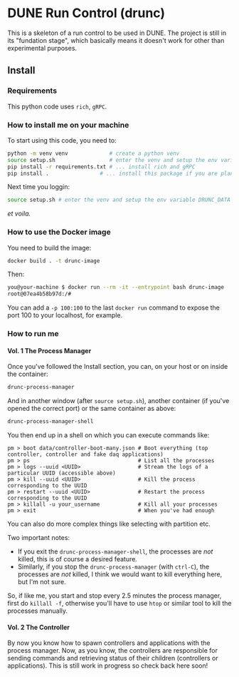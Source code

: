 # DUNE Run Control (drunc)

This is a skeleton of a run control to be used in DUNE. The project is still in its "fundation stage", which basically means it doesn't work for other than experimental purposes.

## Install

### Requirements
This python code uses `rich`, `gRPC`.

### How to install me on your machine
To start using this code, you need to:
```bash
python -m venv venv             # create a python venv
source setup.sh                 # enter the venv and setup the env variable DRUNC_DATA
pip install -r requirements.txt # ... install rich and gRPC
pip install .                # ... install this package if you are planning to modify you can use `pip install -e .`
```

Next time you loggin:
```bash
source setup.sh # enter the venv and setup the env variable DRUNC_DATA
```
_et voila._

### How to use the Docker image
You need to build the image:
```bash
docker build . -t drunc-image
```

Then:
```bash
you@your-machine $ docker run --rm -it --entrypoint bash drunc-image
root@07ea4b58b97d:/#
```

You can add a `-p 100:100` to the last `docker run` command to expose the port 100 to your localhost, for example.


### How to run me

#### Vol. 1 The Process Manager
Once you've followed the Install section, you can, on your host or on inside the container:
```bash
drunc-process-manager
```

And in another window (after `source setup.sh`), another container (if you've opened the correct port) or the same container as above:

```bash
drunc-process-manager-shell
```

You then end up in a shell on which you can execute commands like:
```
pm > boot data/controller-boot-many.json # Boot everything (top controller, controller and fake daq applications)
pm > ps                                  # List all the processes
pm > logs --uuid <UUID>                  # Stream the logs of a particular UUID (accessible above)
pm > kill --uuid <UUID>                  # Kill the process corresponding to the UUID
pm > restart --uuid <UUID>               # Restart the process corresponding to the UUID
pm > killall -u your_username            # Kill all your processes
pm > exit                                # When you've had enough
```
You can also do more complex things like selecting with partition etc.

Two important notes:
 - If you exit the `drunc-process-manager-shell`, the processes are _not_ killed, this is of course a desired feature.
 - Similarly, if you stop the `drunc-process-manager` (with `ctrl-C`), the processes are _not_ killed, I think we would want to kill everything here, but I'm not sure.

So, if like me, you start and stop every 2.5 minutes the process manager, first do `killall -f`, otherwise you'll have to use `htop` or similar tool to kill the processes manually.


#### Vol. 2 The Controller

By now you know how to spawn controllers and applications with the process manager. Now, as you know, the controllers are responsible for sending commands and retrieving status of their children (controllers or applications). This is still work in progress so check back here soon!
